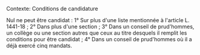 Contexte: Conditions de candidature

Nul ne peut être candidat : 1° Sur plus d'une liste mentionnée à l'article L. 1441-18 ; 2° Dans plus d'une section ; 3° Dans un conseil de prud'hommes, un collège ou une section autres que ceux au titre desquels il remplit les conditions pour être candidat ; 4° Dans un conseil de prud'hommes où il a déjà exercé cinq mandats.